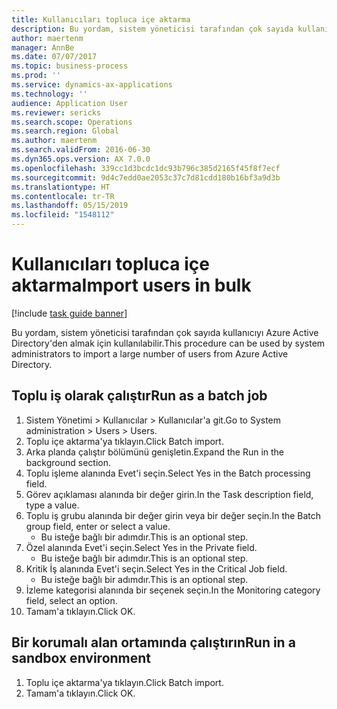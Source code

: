 ```yaml
---
title: Kullanıcıları topluca içe aktarma
description: Bu yordam, sistem yöneticisi tarafından çok sayıda kullanıcıyı Azure Active Directory'den almak için kullanılabilir.
author: maertenm
manager: AnnBe
ms.date: 07/07/2017
ms.topic: business-process
ms.prod: ''
ms.service: dynamics-ax-applications
ms.technology: ''
audience: Application User
ms.reviewer: sericks
ms.search.scope: Operations
ms.search.region: Global
ms.author: maertenm
ms.search.validFrom: 2016-06-30
ms.dyn365.ops.version: AX 7.0.0
ms.openlocfilehash: 339cc1d3bcdc1dc93b796c385d2165f45f8f7ecf
ms.sourcegitcommit: 9d4c7edd0ae2053c37c7d81cdd180b16bf3a9d3b
ms.translationtype: HT
ms.contentlocale: tr-TR
ms.lasthandoff: 05/15/2019
ms.locfileid: "1548112"
---
```

# <a name="import-users-in-bulk"></a><span data-ttu-id="8f35e-103">Kullanıcıları topluca içe aktarma</span><span class="sxs-lookup"><span data-stu-id="8f35e-103">Import users in bulk</span></span>

[!include [task guide banner](../../includes/task-guide-banner.md)]

<span data-ttu-id="8f35e-104">Bu yordam, sistem yöneticisi tarafından çok sayıda kullanıcıyı Azure Active Directory'den almak için kullanılabilir.</span><span class="sxs-lookup"><span data-stu-id="8f35e-104">This procedure can be used by system administrators to import a large number of users from Azure Active Directory.</span></span>


## <a name="run-as-a-batch-job"></a><span data-ttu-id="8f35e-105">Toplu iş olarak çalıştır</span><span class="sxs-lookup"><span data-stu-id="8f35e-105">Run as a batch job</span></span>
1. <span data-ttu-id="8f35e-106">Sistem Yönetimi > Kullanıcılar > Kullanıcılar'a git.</span><span class="sxs-lookup"><span data-stu-id="8f35e-106">Go to System administration > Users > Users.</span></span>
2. <span data-ttu-id="8f35e-107">Toplu içe aktarma'ya tıklayın.</span><span class="sxs-lookup"><span data-stu-id="8f35e-107">Click Batch import.</span></span>
3. <span data-ttu-id="8f35e-108">Arka planda çalıştır bölümünü genişletin.</span><span class="sxs-lookup"><span data-stu-id="8f35e-108">Expand the Run in the background section.</span></span>
4. <span data-ttu-id="8f35e-109">Toplu işleme alanında Evet'i seçin.</span><span class="sxs-lookup"><span data-stu-id="8f35e-109">Select Yes in the Batch processing field.</span></span>
5. <span data-ttu-id="8f35e-110">Görev açıklaması alanında bir değer girin.</span><span class="sxs-lookup"><span data-stu-id="8f35e-110">In the Task description field, type a value.</span></span>
6. <span data-ttu-id="8f35e-111">Toplu iş grubu alanında bir değer girin veya bir değer seçin.</span><span class="sxs-lookup"><span data-stu-id="8f35e-111">In the Batch group field, enter or select a value.</span></span>
    * <span data-ttu-id="8f35e-112">Bu isteğe bağlı bir adımdır.</span><span class="sxs-lookup"><span data-stu-id="8f35e-112">This is an optional step.</span></span>  
7. <span data-ttu-id="8f35e-113">Özel alanında Evet'i seçin.</span><span class="sxs-lookup"><span data-stu-id="8f35e-113">Select Yes in the Private field.</span></span>
    * <span data-ttu-id="8f35e-114">Bu isteğe bağlı bir adımdır.</span><span class="sxs-lookup"><span data-stu-id="8f35e-114">This is an optional step.</span></span>  
8. <span data-ttu-id="8f35e-115">Kritik İş alanında Evet'i seçin.</span><span class="sxs-lookup"><span data-stu-id="8f35e-115">Select Yes in the Critical Job field.</span></span>
    * <span data-ttu-id="8f35e-116">Bu isteğe bağlı bir adımdır.</span><span class="sxs-lookup"><span data-stu-id="8f35e-116">This is an optional step.</span></span>  
9. <span data-ttu-id="8f35e-117">İzleme kategorisi alanında bir seçenek seçin.</span><span class="sxs-lookup"><span data-stu-id="8f35e-117">In the Monitoring category field, select an option.</span></span>
10. <span data-ttu-id="8f35e-118">Tamam'a tıklayın.</span><span class="sxs-lookup"><span data-stu-id="8f35e-118">Click OK.</span></span>

## <a name="run-in-a-sandbox-environment"></a><span data-ttu-id="8f35e-119">Bir korumalı alan ortamında çalıştırın</span><span class="sxs-lookup"><span data-stu-id="8f35e-119">Run in a sandbox environment</span></span>
1. <span data-ttu-id="8f35e-120">Toplu içe aktarma'ya tıklayın.</span><span class="sxs-lookup"><span data-stu-id="8f35e-120">Click Batch import.</span></span>
2. <span data-ttu-id="8f35e-121">Tamam'a tıklayın.</span><span class="sxs-lookup"><span data-stu-id="8f35e-121">Click OK.</span></span>

